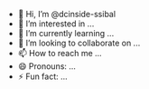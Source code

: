 - 👋 Hi, I’m @dcinside-ssibal
- 👀 I’m interested in ...
- 🌱 I’m currently learning ...
- 💞️ I’m looking to collaborate on ...
- 📫 How to reach me ...
- 😄 Pronouns: ...
- ⚡ Fun fact: ...

<!---
dcinside-ssibal/dcinside-ssibal is a ✨ special ✨ repository because its `README.md` (this file) appears on your GitHub profile.
You can click the Preview link to take a look at your changes.
--->
